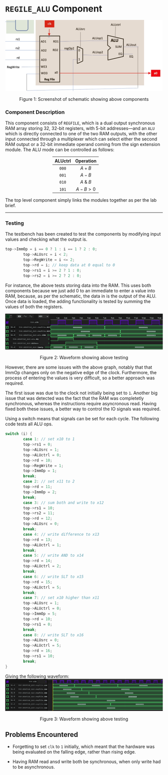 # `REGILE_ALU` Component

![schem](./images/SCHEMATIC.png)
<p style="text-align: center">Figure 1: Screenshot of schematic showing above components</p>


### Component Description

This component consists of `REGFILE`, which is a dual output synchronous RAM array storing 32, 32-bit registers, with 5-bit addresses—and an `ALU` which is directly connected to one of the two RAM outputs, with the other input connected through a multiplexer which can select either the second RAM output or a 32-bit immediate operand coming from the sign extension module. The ALU mode can be controlled as follows:

<div style="margin-left: auto;
            margin-right: auto;
            width: 40%">

| ALUctrl | Operation   |
|:-------:|:-----------:|
| `000`   | $A + B$     |
| `001`   | $A - B$     |
| `010`   | $A\ \&\ B$  |
| `101`   | $A - B > 0$ |

</div>

The top level component simply links the modules together as per the lab brief.

---

### Testing

The testbench has been created to test the components by modifying input values and checking what the output is.

```cpp
top->ImmOp = i == 0 ? 1 : i == 1 ? 2 : 0;
        top->ALUsrc = i < 2;
        top->RegWrite = i <= 2;
        top->rd = i; // keep data at 0 equal to 0
        top->rs1 = i >= 2 ? 1 : 0;
        top->rs2 = i >= 2 ? 2 : 0;
```
For instance, the above tests storing data into the RAM. This uses both components because we just add 0 to an immediate to enter a value into RAM, because, as per the schematic, the data in is the output of the ALU.
Once data is loaded, the adding functionality is tested by summing the values of both the registers.

![wave1](./images/WAVEFORM1.png)
<p style="text-align: center">Figure 2: Waveform showing above testing</p>

However, there are some issues with the above graph, notably that that ImmOp changes only on the negative edge of the clock. Furthermore, the process of entering the values is very difficult, so a better approach was required.

The first issue was due to the clock not initially being set to `1`. Another big issue that was detected was the fact that the RAM was completetly synchronous, whereas the instructions require asyncronous read. Having fixed both these issues, a better way to control the IO signals was required.

Using a switch means that signals can be set for each cycle. The following code tests all ALU ops.

```cpp
switch (i) {
        case 1: // set x10 to 1
        top->rs1 = 0;
        top->ALUsrc = 1;
        top->ALUctrl = 0;
        top->rd = 10;
        top->RegWrite = 1;
        top->ImmOp = 1;
        break;
        case 2: // set x11 to 2
        top->rd = 11;
        top->ImmOp = 2;
        break;
        case 3: // sum both and write to x12
        top->rs1 = 10;
        top->rs2 = 11;
        top->rd = 12;
        top->ALUsrc = 0;
        break;
        case 4: // write difference to x13
        top->rd = 13;
        top->ALUctrl = 1;
        break;
        case 5: // write AND to x14
        top->rd = 14;
        top->ALUctrl = 2;
        break;
        case 6: // write SLT to x15
        top->rd = 15;
        top->ALUctrl = 5;
        break;
        case 7: // set x10 higher than x11
        top->ALUsrc = 1;
        top->ALUctrl = 0;
        top->ImmOp = 5;
        top->rd = 10;
        top->rs1 = 0;
        break;
        case 8: // write SLT to x16
        top->ALUsrc = 0;
        top->ALUctrl = 5;
        top->rd = 16;
        top->rs1 = 10;
        break;
}
```
Giving the following waveform:
![wave2](./images/WAVEFORM2.png)
<p style="text-align: center">Figure 3: Waveform showing above testing</p>

## Problems Encountered

- Forgetting to set `clk` to `1` initially, which meant that the hardware was being evaluated on the falling edge, rather than rising edge.

- Having RAM read ansd write both be synchronous, when only write had to be asynchronous.
